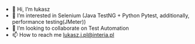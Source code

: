 - 👋 Hi, I’m łukasz
- 👀 I’m interested in Selenium (Java TestNG + Python Pytest, additionally, performance testing(JMeter))
- 💞️ I’m looking to collaborate on Test Automation
- 📫 How to reach me lukasz.j.pl@interia.pl
